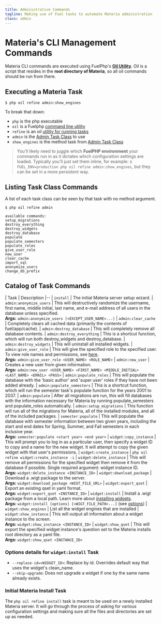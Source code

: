 ```yaml
---
title: Administrative Commands
tagline: Making use of Fuel tasks to automate Materia administration
class: admin
---
```


# Materia's CLI Management Commands

Materia CLI commands are executed using FuelPhp's **[Oil Utility](https://fuelphp.com/docs/packages/oil/intro.html)**. Oil is a script that resides in the **root directory of Materia**, so all oil commands should be run from there.


## Executing a Materia Task

```shell
$ php oil refine admin:show_engines
```

To break that down:
* `php` is the php executable
* `oil` is a Fuelphp [command line utility](https://fuelphp.com/docs/packages/oil/intro.html)
* `refine` is an oil [utility for running tasks](https://fuelphp.com/docs/packages/oil/refine.html)
* `admin` is the [Admin Task Class](https://github.com/ucfcdl/Materia/blob/master/fuel/app/tasks/admin.php) to use
* `show_engines` is the method task from [Admin Task Class](https://github.com/ucfcdl/Materia/blob/master/fuel/app/tasks/admin.php)

> You'll likely need to juggle which **FuelPHP environment** your commands run in as it dictates which configuration settings are loaded. Typically you'll just set them inline, for example: `$ FUEL_ENV=production php oil refine admin:show_engines`, but they can be set in a more persistent way.

## Listing Task Class Commands

A list of each task class can be seen by that task with no method argument.

```shell
$ php oil refine admin

available commands:
setup_migrations
destroy_everything
destroy_widgets
destroy_database
populate
populate_semesters
populate_roles
give_user_role
new_user
clear_cache
import_sql
anonymize_users
change_db_prefix
```

## Catalog of Task Commands

| Task | Description
|--
| `install` | The initial Materia server setup wizard.
| `admin:anonymize_users` | This will destructively randomize the username, first name, middle initial, last name, and e-mail address of all users in the database unless specified.<br/> **Args:** `admin:anonymize_users [<EXCEPT_USER_NAME>...]`
| `admin:clear_cache` | Completely clears all cached data (primarily the contents of fuel/app/cache).
| `admin:destroy_database` | This will completely remove all database contents.
| `admin:destroy_everything` | This is a shortcut function, which will run both destroy_widgets and destroy_database.
| `admin:destroy_widgets` | This will uninstall all installed widgets.
| `admin:give_user_role` | This will give the specified role to the specified user. To view role names and permissions, see [here](../develop/platform-developer-guide.html#roles).<br/>  **Args:** `admin:give_user_role <USER_NAME> <ROLE_NAME>`
| `admin:new_user` | Creates a new user from given information.<br/> **Args:** `admin:new_user <USER_NAME> <FIRST_NAME> <MIDDLE_INITIAL> <LAST_NAME> <EMAIL> <PASS>`
| `admin:populate_roles` | This will populate the database with the 'basic author' and 'super user' roles if they have not been added already.
| `admin:populate_semesters` | This is a shortcut function, which will run the semester task's populate function for the years 2001 to 2037.
| `admin:populate` | After all migrations are run, this will fill databases with the information necessary for Materia by running populate_semesters and populate_roles automatically.
| `admin:setup_migrations` | This function will run all of the migrations for Materia, all of the installed modules, and all of the included packages.
| `semester:populate` | This will populate the database with semester information between two given years, including the start and end dates for Spring, Summer, and Fall semesters in each inclusive year.<br/> **Args:** `semester:populate <start year> <end year>`
| `widget:copy_instance` | This will prompt you to log in as a particular user, then specify a widget ID to copy and a name for the new widget. It will attempt to copy the given widget with that user's permissions.
| `widget:create_instance` | `php oil refine widget:create_instance -i`
| `widget:delete_instance` | This will remove all permissions for the specified widget then remove it from the database if possible. Single required argument: widget instance ID.<br/> **Args:** `widget:delete_instance <INSTANCE_ID>`
| `widget:download_package` | Download a .wigt package to the server.<br/> **Args:** `widget:download_package <WIGT_FILE_URL>`
| `widget:export_qset` | Export an existing qset in yaml format.<br/> **Args:** `widget:export_qset <INSTANCE_ID>`
| `widget:install` | Install a .wigt package from a local path. Learn more about [installing widgets](installing-widgets.html). <br/> **Args:** `widget:install [options] [<WIGT_FILE_PATH>...]` (see [options](#options-details-for-widgetinstall-task))
| `widget:show_engines` | List all the widget engines that are installed
| `widget:show_instance` | This will output all information about a widget instance to the screen.<br/> **Args:** `widget:show_instance <INSTANCE_ID>`
| `widget:show_qset` | This will export the specified widget instance's question set to the Materia installs root directory as a yaml file.<br/> **Args:** `widget:show_qset <INSTANCE_ID>`

### Options details for `widget:install` Task
* `--replace-id=<WIDGET_ID>`: Replace by id. Overrides default way that uses the widget's clean_name.
* `--skip-upgrade`: Does not upgrade a widget if one by the same name already exists.

### Initial Materia Install Task

The `php oil refine install` task is meant to be used on a newly installed Materia server. It will go through the process of asking for various configuration settings and making sure all the files and directories are set up as needed.



